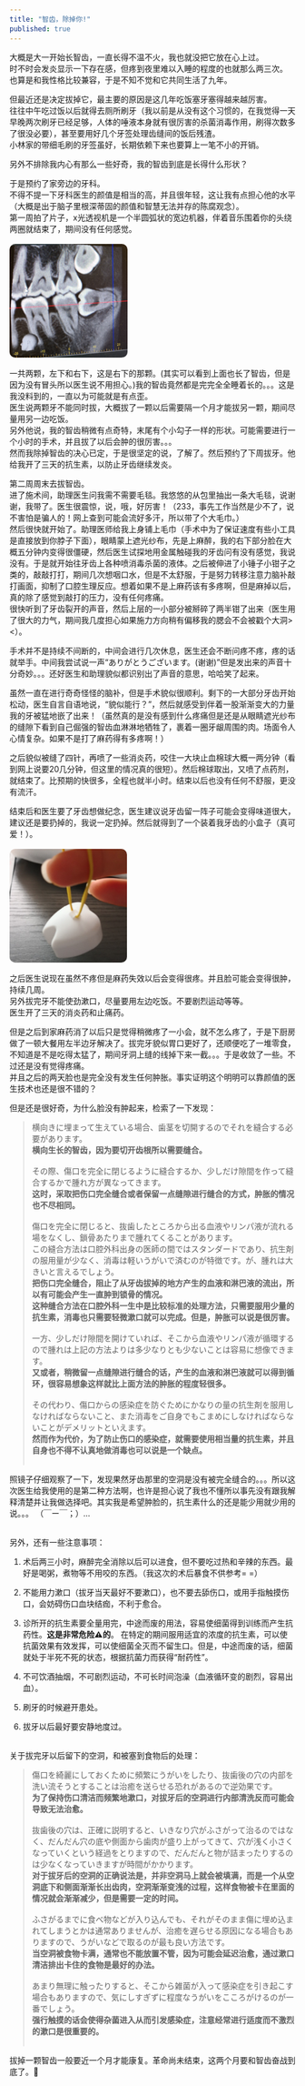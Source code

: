 ```yaml
---
title: "智齿，除掉你!"
published: true
---
```


大概是大一开始长智齿，一直长得不温不火，我也就没把它放在心上过。    
时不时会发炎显示一下存在感，但疼到夜里难以入睡的程度的也就那么两三次。   
也算是和我性格比较兼容，于是不知不觉和它共同生活了九年。   

但最近还是决定拔掉它，最主要的原因是这几年吃饭塞牙塞得越来越厉害。   
往往中午吃过饭以后就得去厕所刷牙（我以前是从没有这个习惯的，在我觉得一天早晚两次刷牙已经足够，人体的唾液本身就有很厉害的杀菌消毒作用，刷得次数多了很没必要），甚至要用好几个牙签处理齿缝间的饭后残渣。   
小林家的带细毛刷的牙签虽好，长期依赖下来也要算上一笔不小的开销。   

另外不排除我内心有那么一些好奇，我的智齿到底是长得什么形状？   

于是预约了家旁边的牙科。   
不得不提一下牙科医生的颜值是相当的高，并且很年轻，这让我有点担心他的水平（大概是出于脑子里根深蒂固的颜值和智慧无法并存的陈腐观念）。   
第一周拍了片子，x光透视机是一个半圆弧状的宽边机器，伴着音乐围着你的头绕两圈就结束了，期间没有任何感觉。   
<br><img src="../../images/blog/20180708_oyasirazu.png" style="height:200px; border-radius:10px;">

一共两颗，左下和右下，这是右下的那颗。(其实可以看到上面也长了智齿，但是因为没有冒头所以医生说不用担心。)我的智齿竟然都是完完全全睡着长的。。。这是我没料到的，一直以为可能就是有点歪。   
医生说两颗牙不能同时拔，大概拔了一颗以后需要隔一个月才能拔另一颗，期间尽量用另一边吃饭。   
另外他说，我的智齿稍微有点奇特，末尾有个小勾子一样的形状。可能需要进行一个小时的手术，并且拔了以后会肿的很厉害。。。   
然而我除掉智齿的决心已定，于是很坚定的说，了解了。然后预约了下周拔牙。他给我开了三天的抗生素，以防止牙齿继续发炎。   

第二周周末去拔智齿。   
进了施术间，助理医生问我需不需要毛毯。我悠悠的从包里抽出一条大毛毯，说谢谢，我带了。医生很震惊，说，哦，好厉害！（233，事先工作当然是少不了，说不害怕是骗人的！网上查到可能会流好多汗，所以带了个大毛巾。）   
然后很快就开始了。助理医师给我上身铺上毛巾（手术中为了保证速度有些小工具是直接放到你脖子下面），眼睛蒙上遮光纱布，先是上麻醉，我的右下部分脸在大概五分钟内变得很僵硬，然后医生试探地用金属触碰我的牙齿问有没有感觉，我说没有。于是就开始往牙齿上各种喷消毒杀菌的液体。之后被伸进了小锤子小钳子之类的，敲敲打打，期间几次想咽口水，但是不太舒服，于是努力转移注意力脑补敲打画面，抑制了口腔生理反应。想着如果不是上麻药该有多疼啊，但是麻掉以后，真的除了感觉到敲打的压力，没有任何疼痛。   
很快听到了牙齿裂开的声音，然后上层的一小部分被掰碎了两半钳了出来（医生用了很大的力气，期间我几度担心如果施力方向稍有偏移我的腮会不会被戳个大洞><）。   

手术并不是持续不间断的，中间会进行几次休息，医生还会不断问疼不疼，疼的话就举手。中间我尝试说一声“ありがとうございます。(谢谢)”但是发出来的声音十分奇妙。。。还好医生和助理貌似都识别出了声音的意思，哈哈笑了起来。   

虽然一直在进行奇奇怪怪的脑补，但是手术貌似很顺利。剩下的一大部分牙齿开始松动，医生自言自语地说，“貌似能行？”，然后就感受到伴着一股渐渐变大的力量我的牙被猛地嵌了出来！（虽然真的是没有感到什么疼痛但是还是从眼睛遮光纱布的缝隙下看到自己倔强的智齿血淋淋地牺牲了，裹着一圈牙龈周围的肉。场面令人心情复杂。如果不是打了麻药得有多疼啊！）   

之后貌似被缝了四针，再喷了一些消炎药，咬住一大块止血棉球大概一两分钟（看到网上说要20几分钟，但这里的情况真的很短）。然后棉球取出，又喷了点药剂，就结束了。比预期的快很多，全程也就半小时。结束以后也没有任何不舒服，更没有流汗。   

结束后和医生要了牙齿想做纪念，医生建议说牙齿留一阵子可能会变得味道很大，建议还是要扔掉的，我说一定扔掉。然后就得到了一个装着我牙齿的小盒子（真可爱！）。   
<br><img src="../../images/blog/20180708_oyasirazu2.png" style="height:200px;border-radius:10px;"><br>   

之后医生说现在虽然不疼但是麻药失效以后会变得很疼。并且脸可能会变得很肿，持续几周。      
另外拔完牙不能使劲漱口，尽量要用左边吃饭。不要剧烈运动等等。   
医生开了三天的消炎药和止痛药。   

但是之后到家麻药消了以后只是觉得稍微疼了一小会，就不怎么疼了，于是下厨房做了一顿大餐用左半边牙解决了。拔完牙貌似胃口更好了，还顺便吃了一堆零食，不知道是不是吃得太猛了，期间牙洞上缝的线掉下来一截。。。于是收敛了一些。不过还是没有觉得疼痛。   
并且之后的两天脸也是完全没有发生任何肿胀。事实证明这个明明可以靠颜值的医生技术也还是很不错的？   

但是还是很好奇，为什么脸没有肿起来，检索了一下发现：   
<blockquote>
横向きに埋まって生えている場合、歯茎を切開するのでそれを縫合する必要があります。 <br> 
<b> 横向生长的智齿，因为要切开齿根所以需要缝合。</b>  <br><br> 
その際、傷口を完全に閉じるように縫合するか、少しだけ隙間を作って縫合するかで腫れ方が異なってきます。  <br> 
<b> 这时，采取把伤口完全缝合或者保留一点缝隙进行缝合的方式，肿胀的情况也不尽相同。</b>  <br> <br>   
傷口を完全に閉じると、抜歯したところから出る血液やリンパ液が流れる場をなくし、鎖骨あたりまで腫れてくることがあります。 <br>   
この縫合方法は口腔外科出身の医師の間ではスタンダードであり、抗生剤の服用量が少なく、消毒は軽いうがいで済むのが特徴です。が、腫れは大きいと言えるでしょう。    <br>  
<b>把伤口完全缝合，阻止了从牙齿拔掉的地方产生的血液和淋巴液的流出，所以有可能会产生一直肿到锁骨的情况。</b>  <br> 
<b>这种缝合方法在口腔外科一生中是比较标准的处理方法，只需要服用少量的抗生素，消毒也只需要轻微漱口就可以完成。但是，肿胀可以说是很厉害。</b><br><br>
一方、少しだけ隙間を開けていれば、そこから血液やリンパ液が循環するので腫れは上記の方法よりは多少なりとも少ないことは容易に想像できます。    <br>  
<b>又或者，稍微留一点缝隙进行缝合的话，产生的血液和淋巴液就可以得到循环，很容易想象这样就比上面方法的肿胀的程度轻很多。</b>  <br> <br>
その代わり、傷口からの感染症を防ぐためにかなりの量の抗生剤を服用しなければならないこと、また消毒をご自身でもこまめにしなければならないことがデメリットといえます。  <br>   
<b>然而作为代价，为了防止伤口的感染症，就需要使用相当量的抗生素，并且自身也不得不认真地做消毒也可以说是一个缺点。</b>  <br> <br>
</blockquote>

照镜子仔细观察了一下，发现果然牙齿那里的空洞是没有被完全缝合的。。。所以这次医生给我使用的是第二种方法啊，也许是担心说了我也不懂所以事先没有跟我解释清楚并让我做选择吧。其实我是希望肿脸的，抗生素什么的还是能少用就少用的说。。。 （￣ー￣；）...   

<br>
另外，还有一些注意事项：

1.  术后两三小时，麻醉完全消除以后可以进食，但不要吃过热和辛辣的东西。最好是喝粥，煮物等不用咬的东西。（我这次的术后暴食不供参考= =）   

2.  不能用力漱口（拔牙当天最好不要漱口），也不要去舔伤口，或用手指触摸伤口，会妨碍伤口血块结痂，不利于愈合。

3.  诊所开的抗生素要全量用完，中途而废的用法，容易使细菌得到训练而产生抗药性。<b>这是非常危险⚠️的</b>。
在特定的期间服用适宜的浓度的抗生素，可以使抗菌效果有效发挥，可以使细菌全灭而不留生口。但是，中途而废的话，细菌就处于半死不死的状态，根据抗菌力而获得“耐药性”。   

4.  不可饮酒抽烟，不可剧烈运动，不可长时间泡澡（血液循环变的剧烈，容易出血）。   

5.  刷牙的时候避开患处。   

6.  拔牙以后最好要安静地度过。   

<br>
关于拔完牙以后留下的空洞，和被塞到食物后的处理：   
<blockquote>
傷口を綺麗にしておくために頻繁にうがいをしたり、抜歯後の穴の内部を洗い流そうとすることは治癒を送らせる恐れがあるので逆効果です。   <br>
<b>为了保持伤口清洁而频繁地漱口，对拔牙后的空洞进行内部清洗反而可能会导致无法治愈。</b><br><br>
抜歯後の穴は、正確に説明すると、いきなり穴がふさがって治るのではなく、だんだん穴の底や側面から歯肉が盛り上がってきて、穴が浅く小さくなっていくという経過をとりますので、だんだんと物が詰まったりするのは少なくなっていきますが時間がかかります。<br>
<b>对于拔牙后的空洞的正确说法是，并非空洞马上就会被填满，而是一个从空洞底下和侧面渐渐长出齿肉，空洞渐渐变浅的过程，这样食物被卡在里面的情况就会渐渐减少，但是需要一定的时间。</b><br><br>
ふさがるまでに食べ物などが入り込んでも、それがそのまま傷に埋め込まれてしまうとかは通常ありませんが、治癒を遅らせる原因になる場合もありますので、うがいなどで取るのが最も良い方法です。<br>
<b>当空洞被食物卡满，通常也不能放置不管，因为可能会延迟治愈，通过漱口清洁排出卡住的食物是最好的办法。</b><br><br>
あまり無理に触ったりすると、そこから雑菌が入って感染症を引き起こす場合もありますので、気にしすぎずに程度なうがいをこころがけるのが一番でしょう。<br>
<b>强行触摸的话会使得杂菌进入从而引发感染症，注意经常进行适度而不激烈的漱口是很重要的。</b><br><br>
</blockquote>

拔掉一颗智齿一般要近一个月才能康复。革命尚未结束，这两个月要和智齿奋战到底了。💪